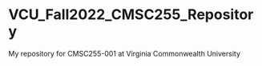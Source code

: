 # VCU_Fall2022_CMSC255_Repository
My repository for CMSC255-001 at Virginia Commonwealth University
